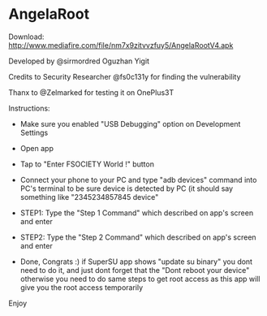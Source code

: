 # AngelaRoot
Download: http://www.mediafire.com/file/nm7x9zitvvzfuy5/AngelaRootV4.apk

Developed by @sirmordred Oguzhan Yigit

Credits to Security Researcher @fs0c131y for finding the vulnerability

Thanx to @Zelmarked for testing it on OnePlus3T

Instructions:

- Make sure you enabled "USB Debugging" option on Development Settings

- Open app

- Tap to "Enter FSOCIETY World !" button

- Connect your phone to your PC and type "adb devices" command into PC's terminal to be sure device is detected by PC (it should say something like "2345234857845 device"

- STEP1: Type the "Step 1 Command" which described on app's screen and enter

- STEP2: Type the "Step 2 Command" which described on app's screen and enter

- Done, Congrats :) if SuperSU app shows "update su binary" you dont need to do it, and just dont forget that the "Dont reboot your device" otherwise you need to do same steps to get root access as this app will give you the root access temporarily

Enjoy
